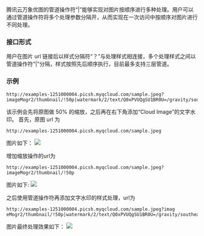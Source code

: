 腾讯云万象优图的管道操作符“|”能够实现对图片按顺序进行多种处理。用户可以通过管道操作符将多个处理参数分隔开，从而实现在一次访问中按顺序对图片进行不同处理。

### 接口形式
用户在图片 url 链接后以样式分隔符“？”与处理样式相连接，多个处理样式之间以管道操作符“|”分隔，样式按照先后顺序执行，目前最多支持三层管道。

### 示例
````
http://examples-1251000004.picsh.myqcloud.com/sample.jpeg?imageMogr2/thumbnail/!50p|watermark/2/text/Q0xPVUQgSU1BR0U=/gravity/southeast/fontsize/30/fill/IzAwMDAwMA==
````

该示例会先将原图做 50% 的缩放，之后再在右下角添加“Cloud Image”的文字水印。
首先，原图 url 为 
````
http://examples-1251000004.picsh.myqcloud.com/sample.jpeg
````

图片如下：
![](https://main.qcloudimg.com/raw/77a16fa70e2eba652fb42e8a639c52f2.jpg)

增加缩放操作的url为
````
http://examples-1251000004.picsh.myqcloud.com/sample.jpeg?imageMogr2/thumbnail/!50p
````

图片如下:
![](https://main.qcloudimg.com/raw/88304b1ca69938f579225e3e76e290cb.jpg)

之后使用管道操作符再添加文字水印的样式处理，url为
````
http://examples-1251000004.picsh.myqcloud.com/sample.jpeg?imag
eMogr2/thumbnail/!50p|watermark/2/text/Q0xPVUQgSU1BR0U=/gravity/southeast/fontsize/30/fill/IzAwMDAwMA==
````

图片最终处理效果如下：
![](https://main.qcloudimg.com/raw/6c470630b8eb174ac572fec03a9b2256.jpg)